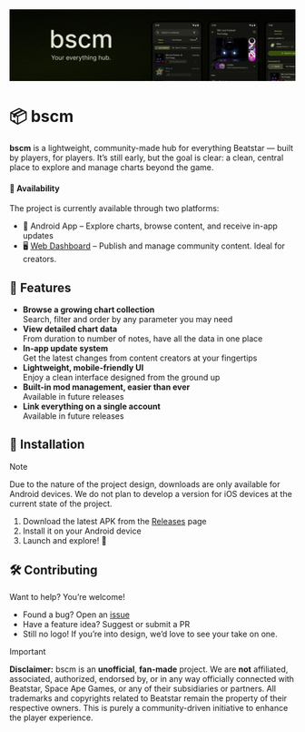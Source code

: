 <img alt="Main project cover" src=".github/cover.png" alt="bscm">

# 📦 bscm

**bscm** is a lightweight, community-made hub for everything Beatstar — built by players, for players.
It’s still early, but the goal is clear: a clean, central place to explore and manage charts beyond the game.

#### 🧭 Availability
The project is currently available through two platforms:
- 📱 Android App – Explore charts, browse content, and receive in-app updates
- 🖥️ [Web Dashboard](https://bscm.netlify.app) – Publish and manage community content. Ideal for creators.

## 🚀 Features

- **Browse a growing chart collection**  
  Search, filter and order by any parameter you may need
- **View detailed chart data**  
  From duration to number of notes, have all the data in one place
- **In-app update system**  
  Get the latest changes from content creators at your fingertips
- **Lightweight, mobile-friendly UI**  
  Enjoy a clean interface designed from the ground up
- **Built-in mod management, easier than ever**  
  Available in future releases
- **Link everything on a single account**  
  Available in future releases

## 📱 Installation

> [!NOTE]
> Due to the nature of the project design, downloads are only available for Android devices.
> We do not plan to develop a version for iOS devices at the current state of the project.

1. Download the latest APK from the [Releases](https://github.com/bscommunity/android/releases) page  
2. Install it on your Android device  
3. Launch and explore! 🎉

## 🛠 Contributing

Want to help? You’re welcome!

- Found a bug? Open an [issue](https://github.com/bscommunity/bscm/issues)
- Have a feature idea? Suggest or submit a PR
- Still no logo! If you’re into design, we’d love to see your take on one.

> [!IMPORTANT]
> **Disclaimer:** bscm is an **unofficial**, **fan-made** project. We are **not** affiliated, associated, authorized, endorsed by, or in any way officially connected with Beatstar, Space Ape Games, or any of their subsidiaries or partners.
> All trademarks and copyrights related to Beatstar remain the property of their respective owners.
> This is purely a community-driven initiative to enhance the player experience.
